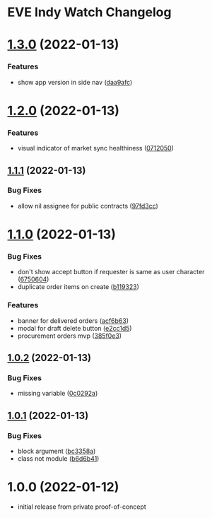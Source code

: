 # EVE Indy Watch Changelog

# [1.3.0](https://github.com/bokoboshahni/eve-indy-watch/compare/v1.2.0...v1.3.0) (2022-01-13)


### Features

* show app version in side nav ([daa9afc](https://github.com/bokoboshahni/eve-indy-watch/commit/daa9afca6e8e8d0e806e223e637a3afdc1d59fa4))

# [1.2.0](https://github.com/bokoboshahni/eve-indy-watch/compare/v1.1.1...v1.2.0) (2022-01-13)


### Features

* visual indicator of market sync healthiness ([0712050](https://github.com/bokoboshahni/eve-indy-watch/commit/0712050c8dcb901e861fd8de4480d8576dcb2361))

## [1.1.1](https://github.com/bokoboshahni/eve-indy-watch/compare/v1.1.0...v1.1.1) (2022-01-13)


### Bug Fixes

* allow nil assignee for public contracts ([97fd3cc](https://github.com/bokoboshahni/eve-indy-watch/commit/97fd3cca0ef206ea52ea12391c9010c63bac8be0))

# [1.1.0](https://github.com/bokoboshahni/eve-indy-watch/compare/v1.0.2...v1.1.0) (2022-01-13)


### Bug Fixes

* don't show accept button if requester is same as user character ([6750604](https://github.com/bokoboshahni/eve-indy-watch/commit/675060481b634173cab88701a441a5f58b1a9094))
* duplicate order items on create ([b119323](https://github.com/bokoboshahni/eve-indy-watch/commit/b119323f412e48d213dae6c193e9f4764d9a6949))


### Features

* banner for delivered orders ([acf6b63](https://github.com/bokoboshahni/eve-indy-watch/commit/acf6b638aa2b2a2716bd3923fbe5d889cfaafcb2))
* modal for draft delete button ([e2cc1d5](https://github.com/bokoboshahni/eve-indy-watch/commit/e2cc1d54a8b3c53d6fefaf298122359ade05282f))
* procurement orders mvp ([385f0e3](https://github.com/bokoboshahni/eve-indy-watch/commit/385f0e3b2527b4fc8ab16c3dd0a4d8e5d9d478c0))

## [1.0.2](https://github.com/bokoboshahni/eve-indy-watch/compare/v1.0.1...v1.0.2) (2022-01-13)


### Bug Fixes

* missing variable ([0c0292a](https://github.com/bokoboshahni/eve-indy-watch/commit/0c0292a1c012b7640545f5061ee244dd2edcc93d))

## [1.0.1](https://github.com/bokoboshahni/eve-indy-watch/compare/v1.0.0...v1.0.1) (2022-01-13)


### Bug Fixes

* block argument ([bc3358a](https://github.com/bokoboshahni/eve-indy-watch/commit/bc3358a6f425ef10638a215e399aca3127003faf))
* class not module ([b6d6b41](https://github.com/bokoboshahni/eve-indy-watch/commit/b6d6b41dafa6e4ac10378127ed3a38609dd6af3a))

# 1.0.0 (2022-01-12)

* initial release from private proof-of-concept
